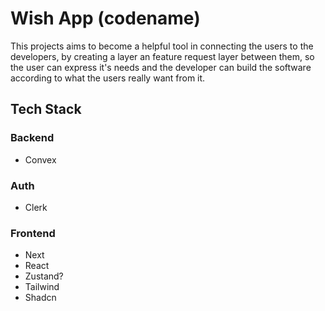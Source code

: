 # Wish App (codename)

This projects aims to become a helpful tool in connecting the users to the developers, by creating a layer an feature request layer between them, so the user can express it's needs and the developer can build the software according to what the users really want from it.

## Tech Stack
### Backend
- Convex
### Auth
- Clerk
### Frontend
- Next
- React
- Zustand?
- Tailwind
- Shadcn
